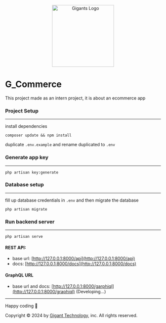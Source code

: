 <p align="center"><a href="https://www.gigant.tech" target="_blank"><img src="https://drive.google.com/uc?export=view&id=1W0gAjU3Z_u2-34cAODGGmwXjNky1dSc3" height="200" alt="Gigants Logo"></a></p>


[//]: # (<p align="center">)

[//]: # (<a href="https://github.com/laravel/framework/actions"><img src="https://github.com/laravel/framework/workflows/tests/badge.svg" alt="Build Status"></a>)

[//]: # (<a href="https://packagist.org/packages/laravel/framework"><img src="https://img.shields.io/packagist/dt/laravel/framework" alt="Total Downloads"></a>)

[//]: # (<a href="https://packagist.org/packages/laravel/framework"><img src="https://img.shields.io/packagist/v/laravel/framework" alt="Latest Stable Version"></a>)

[//]: # (<a href="https://packagist.org/packages/laravel/framework"><img src="https://img.shields.io/packagist/l/laravel/framework" alt="License"></a>)

[//]: # (</p>)


# G_Commerce 
This project made as an intern project, it is about an ecommerce app


### Project Setup

---
install dependencies
```
composer update && npm install
```

duplicate `.env.example` and rename duplicated to `.env`


### Generate app key

---

```
php artisan key:generate
```
### Database setup

---
fill up database credentials in `.env` and then migrate the database
```
php artisan migrate
```

### Run backend server

---

```
php artisan serve 
```

#### REST API:
- base url: [http://127.0.0.1:8000/api](http://127.0.0.1:8000/api)
- docs: [http://127.0.0.1:8000/docs](http://127.0.0.1:8000/docs)
#### GraphQL URL
- base url and docs: [http://127.0.0.1:8000/garphiql](http://127.0.0.1:8000/graphiql) (Developing...)
    
---
Happy coding 🥰


Copyright © 2024 by [Gigant Technology](https://www.gigant.tech), inc. All rights reserved.

